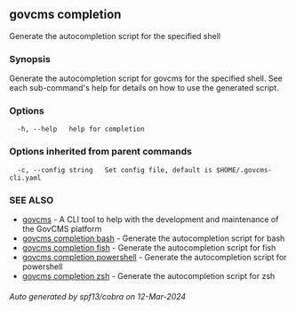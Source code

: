 ## govcms completion

Generate the autocompletion script for the specified shell

### Synopsis

Generate the autocompletion script for govcms for the specified shell.
See each sub-command's help for details on how to use the generated script.


### Options

```
  -h, --help   help for completion
```

### Options inherited from parent commands

```
  -c, --config string   Set config file, default is $HOME/.govcms-cli.yaml
```

### SEE ALSO

* [govcms](govcms.md)	 - A CLI tool to help with the development and maintenance of the GovCMS platform
* [govcms completion bash](govcms_completion_bash.md)	 - Generate the autocompletion script for bash
* [govcms completion fish](govcms_completion_fish.md)	 - Generate the autocompletion script for fish
* [govcms completion powershell](govcms_completion_powershell.md)	 - Generate the autocompletion script for powershell
* [govcms completion zsh](govcms_completion_zsh.md)	 - Generate the autocompletion script for zsh

###### Auto generated by spf13/cobra on 12-Mar-2024
